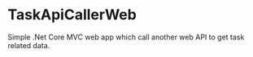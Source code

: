 # TaskApiCallerWeb
Simple .Net Core MVC web app which call another web API to get task related data.
